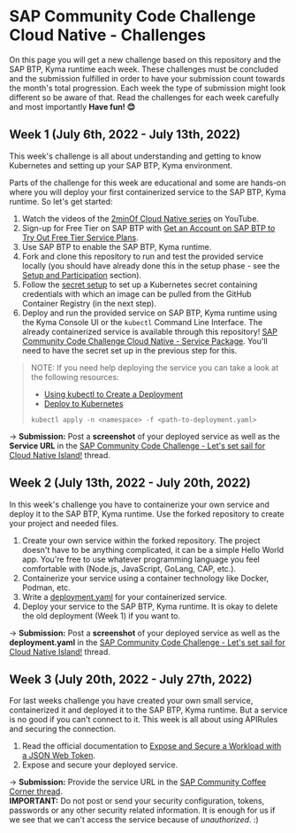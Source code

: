# SAP Community Code Challenge Cloud Native - Challenges

On this page you will get a new challenge based on this repository and the SAP BTP, Kyma runtime each week. These challenges must be concluded and the submission fulfilled in order to have your submission count towards the month's total progression. Each week the type of submission might look different so be aware of that. Read the challenges for each week carefully and most importantly **Have fun! 😊**

## Week 1 (July 6th, 2022  - July 13th, 2022)

This week's challenge is all about understanding and getting to know Kubernetes and setting up your SAP BTP, Kyma environment.

Parts of the challenge for this week are educational and some are hands-on where you will deploy your first containerized service to the SAP BTP, Kyma runtime. So let's get started:

1. Watch the videos of the [2minOf Cloud Native series](https://youtube.com/playlist?list=PL6RpkC85SLQCwaJ54TAAHMvSl5wpVPrai) on YouTube.
1. Sign-up for Free Tier on SAP BTP with [Get an Account on SAP BTP to Try Out Free Tier Service Plans](https://developers.sap.com/tutorials/btp-free-tier-account.html).
1. Use SAP BTP to enable the SAP BTP, Kyma runtime.
1. Fork and clone this repository to run and test the provided service locally (you should have already done this in the setup phase - see the [Setup and Participation](README.md#setup-and-participation) section).
1. Follow the [secret setup](/Create_K8S_Secret.md) to set up a Kubernetes secret containing credentials with which an image can be pulled from the GitHub Container Registry (in the next step).
1. Deploy and run the provided service on SAP BTP, Kyma runtime using the Kyma Console UI or the `kubectl` Command Line Interface. The already containerized service is available through this repository! [SAP Community Code Challenge Cloud Native - Service Package](https://github.com/SAP-samples/sap-community-code-challenge-cloud-native/pkgs/container/sap-community-code-challenge-cloud-native). You'll need to have the secret set up in the previous step for this.

> NOTE: If you need help deploying the service you can take a look at the following resources:
> * [Using kubectl to Create a Deployment](https://kubernetes.io/docs/tutorials/kubernetes-basics/deploy-app/deploy-intro/)
> * [Deploy to Kubernetes](https://docs.docker.com/get-started/kube-deploy/)
> ```console
> kubectl apply -n <namespace> -f <path-to-deployment.yaml>
> ```

&#8594; **Submission:** Post a **screenshot** of your deployed service as well as the **Service URL** in the [SAP Community Code Challenge - Let's set sail for Cloud Native Island!](https://groups.community.sap.com/t5/application-development/sap-community-code-challenge-let-s-set-sail-for-cloud-native/m-p/5748/thread-id/60) thread.

## Week 2 (July 13th, 2022 - July 20th, 2022)

In this week's challenge you have to containerize your own service and deploy it to the SAP BTP, Kyma runtime. Use the forked repository to create your project and needed files.

1. Create your own service within the forked repository. The project doesn't have to be anything complicated, it can be a simple Hello World app. You're free to use whatever programming language you feel comfortable with (Node.js, JavaScript, GoLang, CAP, etc.).
1. Containerize your service using a container technology like Docker, Podman, etc.
1. Write a [deployment.yaml](https://kubernetes.io/docs/concepts/workloads/controllers/deployment/) for your containerized service.
1. Deploy your service to the SAP BTP, Kyma runtime. It is okay to delete the old deployment (Week 1) if you want to.

&#8594; **Submission:** Post a **screenshot** of your deployed service as well as the **deployment.yaml** in the [SAP Community Code Challenge - Let's set sail for Cloud Native Island!](https://groups.community.sap.com/t5/application-development/sap-community-code-challenge-let-s-set-sail-for-cloud-native/m-p/5748/thread-id/60) thread.

## Week 3 (July 20th, 2022 - July 27th, 2022)
For last weeks challenge you have created your own small service, containerized it and deployed it to the SAP BTP, Kyma runtime. But a service is no good if you can't connect to it. This week is all about using APIRules and securing the connection.

1. Read the official documentation to [Expose and Secure a Workload with a JSON Web Token](https://help.sap.com/docs/BTP/65de2977205c403bbc107264b8eccf4b/44bb2d3596554bf4b94ea344e40937dd.html?q=api%20rules).
1. Expose and secure your deployed service.

&#8594; **Submission:** Provide the service URL in the [SAP Community Coffee Corner thread](https://groups.community.sap.com/t5/application-development/sap-community-code-challenge-let-s-set-sail-for-cloud-native/m-p/5748/thread-id/60).  
**IMPORTANT:** Do not post or send your security configuration, tokens, passwords or any other security related information. It is enough for us if we see that we can't access the service because of *unauthorized*. :)